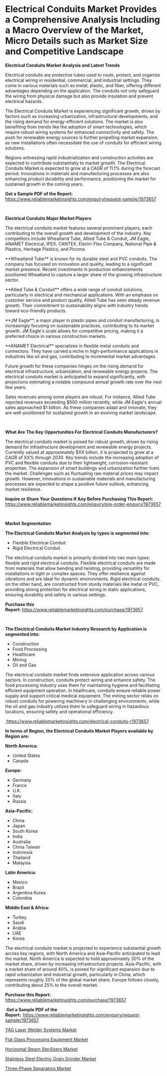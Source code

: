 <p><h1>Electrical Conduits Market Provides a Comprehensive Analysis Including a Macro Overview of the Market, Micro Details such as Market Size and Competitive Landscape</h1></p><p><strong>Electrical Conduits Market Analysis and Latest Trends</strong></p>
<p><p>Electrical conduits are protective tubes used to route, protect, and organize electrical wiring in residential, commercial, and industrial settings. They come in various materials such as metal, plastic, and fiber, offering different advantages depending on the application. The conduits not only safeguard the wiring from physical damage but also provide insulation and prevent electrical hazards.</p><p>The Electrical Conduits Market is experiencing significant growth, driven by factors such as increasing urbanization, infrastructural developments, and the rising demand for energy-efficient solutions. The market is also benefiting from trends like the adoption of smart technologies, which require robust wiring systems for enhanced connectivity and safety. The push for renewable energy sources is further propelling market expansion, as new installations often necessitate the use of conduits for efficient wiring solutions.</p><p>Regions witnessing rapid industrialization and construction activities are expected to contribute substantially to market growth. The Electrical Conduits Market is expected to grow at a CAGR of 11.1% during the forecast period. Innovations in materials and manufacturing processes are also enhancing product durability and performance, positioning the market for sustained growth in the coming years.</p></p>
<p><strong>Get a Sample PDF of the Report:&nbsp;</strong> <a href="https://www.reliablemarketinsights.com/enquiry/request-sample/1973657?utm_campaign=3571&utm_medium=2&utm_source=Github&utm_content=ia&utm_term=02042025&utm_id=electrical-conduits">https://www.reliablemarketinsights.com/enquiry/request-sample/1973657</a></p>
<p>&nbsp;</p>
<p><strong>Electrical Conduits Major Market Players</strong></p>
<p><p>The electrical conduits market features several prominent players, each contributing to the overall growth and development of the industry. Key competitors include Wheatland Tube, Allied Tube & Conduit, JM Eagle, ANAMET Electrical, IPEX, CANTEX, Electri-Flex Company, National Pipe & Plastics, Heritage Plastics, and Picoma.</p><p>**Wheatland Tube** is known for its durable steel and PVC conduits. The company has focused on innovation and quality, leading to a significant market presence. Recent investments in production enhancements positioned Wheatland to capture a larger share of the growing infrastructure sector.</p><p>**Allied Tube & Conduit** offers a wide range of conduit solutions, particularly in electrical and mechanical applications. With an emphasis on customer service and product quality, Allied Tube has seen steady revenue growth. Their commitment to sustainability aligns with industry trends toward eco-friendly products.</p><p>**JM Eagle**, a major player in plastic pipes and conduit manufacturing, is increasingly focusing on sustainable practices, contributing to its market growth. JM Eagle's scale allows for competitive pricing, making it a preferred choice in various construction markets.</p><p>**ANAMET Electrical** specializes in flexible metal conduits and connectors. They have carved a niche in high-performance applications in industries like oil and gas, contributing to incremental market advantages.</p><p>Future growth for these companies hinges on the rising demand for electrical infrastructure, urbanization, and renewable energy projects. The electrical conduits market is anticipated to expand significantly, with projections estimating a notable compound annual growth rate over the next few years.</p><p>Sales revenues among some players are robust. For instance, Allied Tube reported revenues exceeding $500 million recently, while JM Eagle's annual sales approached $1 billion. As these companies adapt and innovate, they are well-positioned for sustained growth in an evolving market landscape.</p></p>
<p>&nbsp;</p>
<p><strong>What Are The Key Opportunities For Electrical Conduits Manufacturers?</strong></p>
<p><p>The electrical conduits market is poised for robust growth, driven by rising demand for infrastructure development and renewable energy projects. Currently valued at approximately $XX billion, it is projected to grow at a CAGR of XX% through 2030. Key trends include the increasing adoption of PVC and flexible conduits due to their lightweight, corrosion-resistant properties. The expansion of smart buildings and urbanization further fuels the market. Challenges such as fluctuating raw material prices may impact growth. However, innovations in sustainable materials and manufacturing processes are expected to shape a positive future outlook, enhancing market resilience.</p></p>
<p><strong>Inquire or Share Your Questions If Any Before Purchasing This Report:</strong> <a href="https://www.reliablemarketinsights.com/enquiry/pre-order-enquiry/1973657?utm_campaign=3571&utm_medium=2&utm_source=Github&utm_content=ia&utm_term=02042025&utm_id=electrical-conduits">https://www.reliablemarketinsights.com/enquiry/pre-order-enquiry/1973657</a></p>
<p>&nbsp;</p>
<p><strong>Market Segmentation</strong></p>
<p><strong>The Electrical Conduits Market Analysis by types is segmented into:</strong></p>
<p><ul><li>Flexible Electrical Conduit</li><li>Rigid Electrical Conduit</li></ul></p>
<p><p>The electrical conduits market is primarily divided into two main types: flexible and rigid electrical conduits. Flexible electrical conduits are made from materials that allow bending and twisting, providing versatility for installations in tight or complex spaces. They offer resilience against vibrations and are ideal for dynamic environments. Rigid electrical conduits, on the other hand, are constructed from sturdy materials like metal or PVC, providing strong protection for electrical wiring in static applications, ensuring durability and safety in various settings.</p></p>
<p><strong>Purchase this Report:&nbsp;</strong><a href="https://www.reliablemarketinsights.com/purchase/1973657?utm_campaign=3571&utm_medium=2&utm_source=Github&utm_content=ia&utm_term=02042025&utm_id=electrical-conduits">https://www.reliablemarketinsights.com/purchase/1973657</a></p>
<p>&nbsp;</p>
<p><strong>The Electrical Conduits Market Industry Research by Application is segmented into:</strong></p>
<p><ul><li>Construction</li><li>Food Processing</li><li>Healthcare</li><li>Mining</li><li>Oil and Gas</li></ul></p>
<p><p>The electrical conduits market finds extensive application across various sectors. In construction, conduits protect wiring and enhance safety. The food processing industry uses them for maintaining hygiene and facilitating efficient equipment operation. In healthcare, conduits ensure reliable power supply and support critical medical equipment. The mining sector relies on robust conduits for powering machinery in challenging environments, while the oil and gas industry utilizes them to safeguard wiring in hazardous locations, ensuring safety and operational efficiency.</p></p>
<p><a href="https://www.reliablemarketinsights.com/electrical-conduits-r1973657?utm_campaign=3571&utm_medium=2&utm_source=Github&utm_content=ia&utm_term=02042025&utm_id=electrical-conduits">&nbsp;https://www.reliablemarketinsights.com/electrical-conduits-r1973657</a></p>
<p><strong>In terms of Region, the Electrical Conduits Market Players available by Region are:</strong></p>
<p>
    <p> <strong> North America: </strong>
        <ul>
            <li>United States</li>
            <li>Canada</li>
        </ul>
        </p> 
    <p> <strong> Europe: </strong>
        <ul>
            <li>Germany</li>
            <li>France</li>
            <li>U.K.</li>
            <li>Italy</li>
            <li>Russia</li>
        </ul>
        </p> 
    <p> <strong> Asia-Pacific: </strong>
        <ul>
            <li>China</li>
            <li>Japan</li>
            <li>South Korea</li>
            <li>India</li>
            <li>Australia</li>
            <li>China Taiwan</li>
            <li>Indonesia</li>
            <li>Thailand</li>
            <li>Malaysia</li>
        </ul>
        </p> 
    <p> <strong> Latin America: </strong>
        <ul>
            <li>Mexico</li>
            <li>Brazil</li>
            <li>Argentina Korea</li>
            <li>Colombia</li>
        </ul>
        </p> 
    <p> <strong> Middle East & Africa: </strong>
        <ul>
            <li>Turkey</li>
            <li>Saudi</li>
            <li>Arabia</li>
            <li>UAE</li>
            <li>Korea</li>
        </ul>
    </p>
    </p>
<p><p>The electrical conduits market is projected to experience substantial growth across key regions, with North America and Asia-Pacific anticipated to lead the market. North America is expected to hold approximately 30% of the market share, driven by increasing infrastructure projects. Asia-Pacific, with a market share of around 40%, is poised for significant expansion due to rapid urbanization and industrial growth, particularly in China, which represents roughly 25% of the global market share. Europe follows closely, contributing about 25% to the overall market.</p></p>
<p><strong>Purchase this Report: </strong><a href="https://www.reliablemarketinsights.com/purchase/1973657?utm_campaign=3571&utm_medium=2&utm_source=Github&utm_content=ia&utm_term=02042025&utm_id=electrical-conduits">https://www.reliablemarketinsights.com/purchase/1973657</a></p>
<p>&nbsp;<strong>Get a Sample PDF of the Report:&nbsp;&nbsp;</strong><a href="https://www.reliablemarketinsights.com/enquiry/request-sample/1973657?utm_campaign=3571&utm_medium=2&utm_source=Github&utm_content=ia&utm_term=02042025&utm_id=electrical-conduits">https://www.reliablemarketinsights.com/enquiry/request-sample/1973657</a></p>
<p><strong></strong></p>
<p><p><a href="https://www.linkedin.com/pulse/market-dynamics-yag-laser-welder-systems-projected-129-ilzjf?utm_campaign=3571&utm_medium=2&utm_source=Github&utm_content=ia&utm_term=02042025&utm_id=electrical-conduits">YAG Laser Welder Systems Market</a></p><p><a href="https://www.linkedin.com/pulse/significant-growth-anticipated-flat-glass-processing-equipment-cfkif?utm_campaign=3571&utm_medium=2&utm_source=Github&utm_content=ia&utm_term=02042025&utm_id=electrical-conduits">Flat Glass Processing Equipment Market</a></p><p><a href="https://www.linkedin.com/pulse/top-reasons-behind-horizontal-steam-sterilizers-market-v3j9f?utm_campaign=3571&utm_medium=2&utm_source=Github&utm_content=ia&utm_term=02042025&utm_id=electrical-conduits">Horizontal Steam Sterilizers Market</a></p><p><a href="https://www.linkedin.com/pulse/from-2025-2032-industryrevenue-generation-current-cagr42as-ric0f?utm_campaign=3571&utm_medium=2&utm_source=Github&utm_content=ia&utm_term=02042025&utm_id=electrical-conduits">Stainless Steel Electric Grain Grinder Market</a></p><p><a href="https://www.linkedin.com/pulse/growth-forecast-three-phase-separators-market-99-cagr-dl3hf?utm_campaign=3571&utm_medium=2&utm_source=Github&utm_content=ia&utm_term=02042025&utm_id=electrical-conduits">Three-Phase Separators Market</a></p></p>